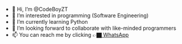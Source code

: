 - 👋 Hi, I’m @CodeBoyZT
- 👀 I’m interested in programming (Software Engineering)
- 🌱 I’m currently learning Python
- 💞️ I’m looking forward to collaborate with like-minded programmers 
- 📫 You can reach me by clicking 👉🏿<a href = "https://bit.ly/3A0hGnb"> WhatsApp</a>

<!---
CodeBoyZT/CodeBoyZT is a ✨ special ✨ repository because its `README.md` (this file) appears on your GitHub profile.
You can click the Preview link to take a look at your changes.
--->
